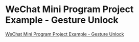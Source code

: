 # WeChat Mini Program Project Example - Gesture Unlock
[WeChat Mini Program Project Example - Gesture Unlock](https://aiwithcloud.com/2022/09/19/wechat_mini_program_project_example___gesture_unlock/)